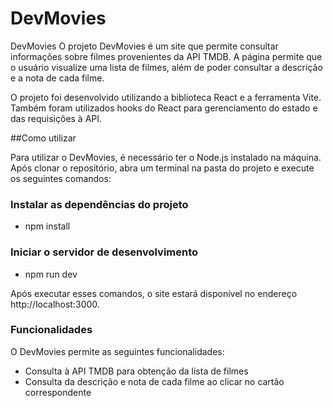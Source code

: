 # DevMovies

DevMovies
O projeto DevMovies é um site que permite consultar informações sobre filmes provenientes da API TMDB.
A página permite que o usuário visualize uma lista de filmes, além de poder consultar a descrição e a nota de cada filme.

O projeto foi desenvolvido utilizando a biblioteca React e a ferramenta Vite. Também foram utilizados hooks do React para gerenciamento do estado e das requisições à API.

##Como utilizar

Para utilizar o DevMovies, é necessário ter o Node.js instalado na máquina.
Após clonar o repositório, abra um terminal na pasta do projeto e execute os seguintes comandos:


### Instalar as dependências do projeto
- npm install

### Iniciar o servidor de desenvolvimento
- npm run dev

Após executar esses comandos, o site estará disponível no endereço http://localhost:3000.

### Funcionalidades

O DevMovies permite as seguintes funcionalidades:

- Consulta à API TMDB para obtenção da lista de filmes
- Consulta da descrição e nota de cada filme ao clicar no cartão correspondente
